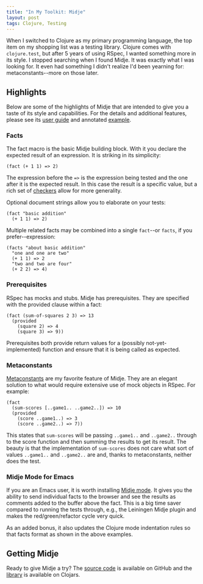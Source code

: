 ```yaml
---
title: "In My Toolkit: Midje"
layout: post
tags: Clojure, Testing
---
```

When I switched to Clojure as my primary programming language, the top item on my shopping list was a testing library. Clojure comes with `clojure.test`, but after 5 years of using RSpec, I wanted something more in its style. I stopped searching when I found Midje. It was exactly what I was looking for. It even had something I didn't realize I'd been yearning for: metaconstants--more on those later.

## Highlights
Below are some of the highlights of Midje that are intended to give
you a taste of its style and capabilities. For the details and
additional features, please see its
[user guide](https://github.com/marick/Midje/wiki) and annotated
[example](https://github.com/marick/Midje/blob/master/examples/basic/test/basic/core_test.clj).

### Facts
The fact macro is the basic Midje building block. With it you declare the expected result of an expression. It is striking in its simplicity:

    (fact (+ 1 1) => 2)

The expression before the `=>` is the expression being tested and the one after it is the expected result. In this case the result is a specific value, but a rich set of [checkers](https://github.com/marick/Midje/wiki/Checkers) allow for more generality.

Optional document strings allow you to elaborate on your tests:

    (fact "basic addition"
      (+ 1 1) => 2)

Multiple related facts may be combined into a single `fact`--or `facts`, if you prefer--expression:

    (facts "about basic addition"
      "one and one are two"
      (+ 1 1) => 2
      "two and two are four"
      (+ 2 2) => 4)

### Prerequisites
RSpec has mocks and stubs. Midje has prerequisites. They are specified with the provided clause within a fact:

    (fact (sum-of-squares 2 3) => 13
      (provided 
        (square 2) => 4
        (square 3) => 9))

Prerequisites both provide return values for a (possibly not-yet-implemented) function and ensure that it is being called as expected.

### Metaconstants
[Metaconstants](https://github.com/marick/Midje/wiki/Metaconstants) are my favorite feature of Midje. They are an elegant solution to what would require extensive use of mock objects in RSpec. For example:

    (fact
      (sum-scores [..game1.. ..game2..]) => 10
      (provided
        (score ..game1..) => 3
        (score ..game2..) => 7))

This states that `sum-scores` will be passing `..game1..` and
`..game2..` through to the score function and then summing the results
to get its result. The beauty is that the implementation of `sum-scores`
does not care what sort of values `..game1..` and `..game2..` are and, thanks to metaconstants, neither does the test.

### Midje Mode for Emacs
If you are an Emacs user, it is worth installing [Midje mode](https://github.com/marick/Midje/wiki/Midje-mode). It gives you the ability to send individual facts to the browser and see the results as comments added to the buffer above the fact. This is a big time saver compared to running the tests through, e.g., the Leiningen Midje plugin and makes the red/green/refactor cycle very quick.

As an added bonus, it also updates the Clojure mode indentation rules so that facts format as shown in the above examples.

## Getting Midje
Ready to give Midje a try? The [source code](https://github.com/marick/Midje) is available on GitHub and the [library](http://clojars.org/midje) is available on Clojars.

